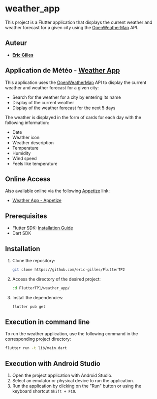 # weather_app

This project is a Flutter application that displays the current weather and weather forecast for a given city using the [OpenWeatherMap](https://openweathermap.org/) API.

## Auteur 
- **[Eric Gilles](https://github.com/eric-gilles)**

## Application de Météo - [Weather App](https://github.com/eric-gilles/FlutterTP2/weather_app)
This application uses the [OpenWeatherMap](https://openweathermap.org/) API to display the current weather and weather forecast for a given city:
- Search for the weather for a city by entering its name
- Display of the current weather
- Display of the weather forecast for the next 5 days

The weather is displayed in the form of cards for each day with the following information:
- Date
- Weather icon
- Weather description
- Temperature
- Humidity
- Wind speed
- Feels like temperature

## Online Access

Also available online via the following [Appetize](https://appetize.io/) link:

- [Weather App - Appetize](https://appetize.io/app/7zjz2z7)


## Prerequisites

- Flutter SDK: [Installation Guide](https://flutter.dev/docs/get-started/install)
- Dart SDK

## Installation

1. Clone the repository:
    ```bash
    git clone https://github.com/eric-gilles/FlutterTP2
    ```

2. Access the directory of the desired project:
    ```bash
    cd FlutterTP1/weather_app/
    ```
3. Install the dependencies:
    ```bash
    flutter pub get
    ```
## Execution in command line

To run the weather application, use the following command in the corresponding project directory:

```bash
flutter run -t lib/main.dart
```

## Execution with Android Studio

1. Open the project application with Android Studio.
2. Select an emulator or physical device to run the application.
2. Run the application by clicking on the "Run" button or using the keyboard shortcut `Shift + F10`.
